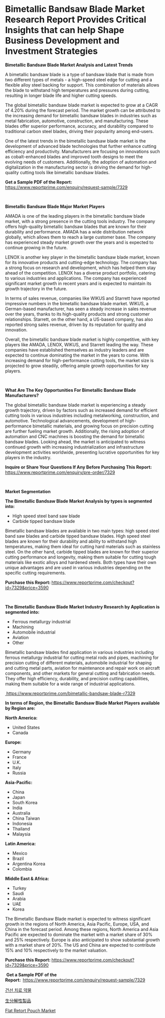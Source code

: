 <p><h1>Bimetallic Bandsaw Blade Market Research Report Provides Critical Insights that can help Shape Business Development and Investment Strategies</h1></p><p><strong>Bimetallic Bandsaw Blade Market Analysis and Latest Trends</strong></p>
<p><p>A bimetallic bandsaw blade is a type of bandsaw blade that is made from two different types of metals - a high-speed steel edge for cutting and a flexible alloy steel backing for support. This combination of materials allows the blade to withstand high temperatures and pressures during cutting, resulting in longer blade life and higher cutting speeds.</p><p>The global bimetallic bandsaw blade market is expected to grow at a CAGR of 4.20% during the forecast period. The market growth can be attributed to the increasing demand for bimetallic bandsaw blades in industries such as metal fabrication, automotive, construction, and manufacturing. These blades offer superior performance, accuracy, and durability compared to traditional carbon steel blades, driving their popularity among end-users.</p><p>One of the latest trends in the bimetallic bandsaw blade market is the development of advanced blade technologies that further enhance cutting efficiency and productivity. Manufacturers are focusing on innovations such as cobalt-enhanced blades and improved tooth designs to meet the evolving needs of customers. Additionally, the adoption of automation and digitalization in the manufacturing sector is driving the demand for high-quality cutting tools like bimetallic bandsaw blades.</p></p>
<p><strong>Get a Sample PDF of the Report:&nbsp;</strong> <a href="https://www.reportprime.com/enquiry/request-sample/7329">https://www.reportprime.com/enquiry/request-sample/7329</a></p>
<p>&nbsp;</p>
<p><strong>Bimetallic Bandsaw Blade Major Market Players</strong></p>
<p><p>AMADA is one of the leading players in the bimetallic bandsaw blade market, with a strong presence in the cutting tools industry. The company offers high-quality bimetallic bandsaw blades that are known for their durability and performance. AMADA has a wide distribution network globally, which allows them to reach a large customer base. The company has experienced steady market growth over the years and is expected to continue growing in the future.</p><p>LENOX is another key player in the bimetallic bandsaw blade market, known for its innovative products and cutting-edge technology. The company has a strong focus on research and development, which has helped them stay ahead of the competition. LENOX has a diverse product portfolio, catering to various industries and applications. The company has experienced significant market growth in recent years and is expected to maintain its growth trajectory in the future.</p><p>In terms of sales revenue, companies like WIKUS and Starrett have reported impressive numbers in the bimetallic bandsaw blade market. WIKUS, a German-based manufacturer, has seen a steady increase in sales revenue over the years, thanks to its high-quality products and strong customer relationships. Starrett, on the other hand, a US-based company, has also reported strong sales revenue, driven by its reputation for quality and innovation.</p><p>Overall, the bimetallic bandsaw blade market is highly competitive, with key players like AMADA, LENOX, WIKUS, and Starrett leading the way. These companies have established themselves as industry leaders and are expected to continue dominating the market in the years to come. With increasing demand for high-performance cutting tools, the market size is projected to grow steadily, offering ample growth opportunities for key players.</p></p>
<p>&nbsp;</p>
<p><strong>What Are The Key Opportunities For Bimetallic Bandsaw Blade Manufacturers?</strong></p>
<p><p>The global bimetallic bandsaw blade market is experiencing a steady growth trajectory, driven by factors such as increased demand for efficient cutting tools in various industries including metalworking, construction, and automotive. Technological advancements, development of high-performance bimetallic materials, and growing focus on precision cutting are further fueling market growth. Additionally, the rising adoption of automation and CNC machines is boosting the demand for bimetallic bandsaw blades. Looking ahead, the market is anticipated to witness continued growth with increasing industrialization and infrastructure development activities worldwide, presenting lucrative opportunities for key players in the industry.</p></p>
<p><strong>Inquire or Share Your Questions If Any Before Purchasing This Report:</strong> <a href="https://www.reportprime.com/enquiry/pre-order/7329">https://www.reportprime.com/enquiry/pre-order/7329</a></p>
<p>&nbsp;</p>
<p><strong>Market Segmentation</strong></p>
<p><strong>The Bimetallic Bandsaw Blade Market Analysis by types is segmented into:</strong></p>
<p><ul><li>High speed steel band saw blade</li><li>Carbide tipped bandsaw blade</li></ul></p>
<p><p>Bimetallic bandsaw blades are available in two main types: high speed steel band saw blades and carbide tipped bandsaw blades. High speed steel blades are known for their durability and ability to withstand high temperatures, making them ideal for cutting hard materials such as stainless steel. On the other hand, carbide tipped blades are known for their superior cutting performance and longevity, making them suitable for cutting tough materials like exotic alloys and hardened steels. Both types have their own unique advantages and are used in various industries depending on the specific cutting requirements.</p></p>
<p><strong>Purchase this Report:&nbsp;</strong><a href="https://www.reportprime.com/checkout?id=7329&price=3590">https://www.reportprime.com/checkout?id=7329&price=3590</a></p>
<p>&nbsp;</p>
<p><strong>The Bimetallic Bandsaw Blade Market Industry Research by Application is segmented into:</strong></p>
<p><ul><li>Ferrous metallurgy industrial</li><li>Machining</li><li>Automobile industrial</li><li>Aviation</li><li>Other</li></ul></p>
<p><p>Bimetallic bandsaw blades find application in various industries including ferrous metallurgy industrial for cutting metal rods and pipes, machining for precision cutting of different materials, automobile industrial for shaping and cutting metal parts, aviation for maintenance and repair work on aircraft components, and other markets for general cutting and fabrication needs. They offer high efficiency, durability, and precision cutting capabilities, making them suitable for a wide range of industrial applications.</p></p>
<p><a href="https://www.reportprime.com/bimetallic-bandsaw-blade-r7329">&nbsp;https://www.reportprime.com/bimetallic-bandsaw-blade-r7329</a></p>
<p><strong>In terms of Region, the Bimetallic Bandsaw Blade Market Players available by Region are:</strong></p>
<p>
    <p> <strong> North America: </strong>
        <ul>
            <li>United States</li>
            <li>Canada</li>
        </ul>
        </p> 
    <p> <strong> Europe: </strong>
        <ul>
            <li>Germany</li>
            <li>France</li>
            <li>U.K.</li>
            <li>Italy</li>
            <li>Russia</li>
        </ul>
        </p> 
    <p> <strong> Asia-Pacific: </strong>
        <ul>
            <li>China</li>
            <li>Japan</li>
            <li>South Korea</li>
            <li>India</li>
            <li>Australia</li>
            <li>China Taiwan</li>
            <li>Indonesia</li>
            <li>Thailand</li>
            <li>Malaysia</li>
        </ul>
        </p> 
    <p> <strong> Latin America: </strong>
        <ul>
            <li>Mexico</li>
            <li>Brazil</li>
            <li>Argentina Korea</li>
            <li>Colombia</li>
        </ul>
        </p> 
    <p> <strong> Middle East & Africa: </strong>
        <ul>
            <li>Turkey</li>
            <li>Saudi</li>
            <li>Arabia</li>
            <li>UAE</li>
            <li>Korea</li>
        </ul>
    </p>
    </p>
<p><p>The Bimetallic Bandsaw Blade market is expected to witness significant growth in the regions of North America, Asia Pacific, Europe, USA, and China in the forecast period. Among these regions, North America and Asia Pacific are expected to dominate the market with a market share of 30% and 25% respectively. Europe is also anticipated to show substantial growth with a market share of 20%. The US and China are expected to contribute 15% and 10% respectively to the market valuation.</p></p>
<p><strong>Purchase this Report: </strong><a href="https://www.reportprime.com/checkout?id=7329&price=3590">https://www.reportprime.com/checkout?id=7329&price=3590</a></p>
<p>&nbsp;<strong>Get a Sample PDF of the Report:&nbsp;&nbsp;</strong><a href="https://www.reportprime.com/enquiry/request-sample/7329">https://www.reportprime.com/enquiry/request-sample/7329</a></p>
<p><strong></strong></p>
<p><p><a href="https://medium.com/@wheelgg5674537/%EA%B1%B4%EC%84%A0-%EC%B9%98%EB%A3%8C-%EC%95%BD%EB%AC%BC-%EC%8B%9C%EC%9E%A5-%EC%A0%84%EB%A7%9D-%EC%82%B0%EC%97%85-%EA%B0%9C%EC%9A%94-%EB%B0%8F-%EC%98%88%EC%B8%A1-2024%EB%85%84%EB%B6%80%ED%84%B0-2031%EB%85%84%EA%B9%8C%EC%A7%80-bfeac16b9247">건선 치료 약물</a></p><p><a href="https://medium.com/@austinjames1907/%E3%83%90%E3%82%A4%E3%82%AA%E3%83%87%E3%82%B0%E3%83%A9%E3%83%80%E3%83%96%E3%83%AB%E8%A3%BD%E5%93%81%E5%B8%82%E5%A0%B4%E3%81%AE%E3%82%A4%E3%83%B3%E3%82%B5%E3%82%A4%E3%83%88-%E5%B8%82%E5%A0%B4%E5%8B%95%E5%90%91-%E6%88%90%E9%95%B7-2024%E5%B9%B4%E3%81%8B%E3%82%892031%E5%B9%B4%E3%81%BE%E3%81%A7%E3%81%AE%E4%BA%88%E6%B8%AC-c6ab1ba9d1c7">生分解性製品</a></p><p><a href="https://www.linkedin.com/pulse/flat-retort-pouch-market-furnishes-information-share-trends-lwnte">Flat Retort Pouch Market</a></p></p>